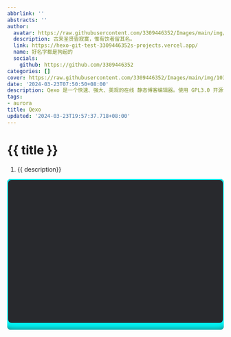 ```yaml
---
abbrlink: ''
abstracts: ''
author:
  avatar: https://raw.githubusercontent.com/3309446352/Images/main/img/preview.jpg
  description: 古来圣贤皆寂寞，惟有饮者留其名。
  link: https://hexo-git-test-3309446352s-projects.vercel.app/
  name: 好名字都是狗起的
  socials:
    github: https://github.com/3309446352
categories: []
cover: https://raw.githubusercontent.com/3309446352/Images/main/img/103436983.png
date: '2024-03-23T07:50:50+08:00'
description: Qexo 是一个快速、强大、美观的在线 静态博客编辑器。使用 GPL3.0 开源协议。支持包括且不限于在 Vercel 等平台部署, 为您的静态博客添加动态的元素
tags:
- aurora
title: Qexo
updated: '2024-03-23T19:57:37.718+08:00'
---
```

#  {{ title }}

1. {{ description}}

<div class="box" style="  position: relative;width: 100%;height: 350px;background: #1c1c1c;border-radius: 8px;overflow: hidden;">
	<form autocomplete="off" style=" box-shadow: 0 0 20px 19px aqua; position: absolute;inset: 2px;background: #28292d;padding: 50px 40px;border-radius: 8px;z-index: 2;display: flex;flex-direction: column;">
    </form>
</div>
